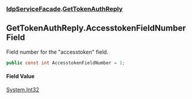 ### [IdpServiceFacade](../index.md 'IdpServiceFacade').[GetTokenAuthReply](index.md 'IdpServiceFacade\.GetTokenAuthReply')

## GetTokenAuthReply\.AccesstokenFieldNumber Field

Field number for the "accesstoken" field\.

```csharp
public const int AccesstokenFieldNumber = 1;
```

#### Field Value
[System\.Int32](https://learn.microsoft.com/en-us/dotnet/api/system.int32 'System\.Int32')